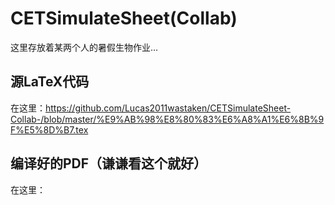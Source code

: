 # CETSimulateSheet(Collab)

这里存放着某两个人的暑假生物作业$\dots$

## 源LaTeX代码

在这里：https://github.com/Lucas2011wastaken/CETSimulateSheet-Collab-/blob/master/%E9%AB%98%E8%80%83%E6%A8%A1%E6%8B%9F%E5%8D%B7.tex

## 编译好的PDF（谦谦看这个就好）

在这里：
